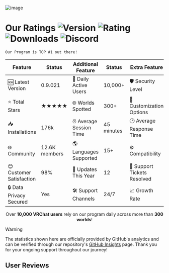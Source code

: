 ![image](https://github.com/user-attachments/assets/a05eaa27-71d6-42ef-9b2d-511bb074e096)

# Our Ratings ![Version](https://badgen.net/badge/Version/0.9.032/yellow/?icon=terminal) ![Rating](https://badgen.net/badge/Stars/★★★★★/yellow/?icon=kofi) ![Downloads](https://badgen.net/badge/Installations/176k/gold/?icon=github) ![Discord](https://badgen.net/discord/members/magicchatbox/?icon=discord)

`Our Program is TOP #1 out there!`

| **Feature**               | **Status**       | **Additional Feature** | **Status**         | **Extra Feature**      | **Status**       |
|---------------------------|------------------|------------------------|--------------------|------------------------|------------------|
| 🆕 Latest Version         | 0.9.021          | 👥 Daily Active Users  | 10,000+             | 🛡️ Security Level      | NET-8             |
| ⭐ Total Stars            | ★★★★★           | 🌐 Worlds Spotted    | 300+               | 🔧 Customization Options  | Extensive            |
| 📥 Installations         | 176k             | ⏰ Average Session Time| 45 minutes         | 🕒 Average Response Time| < 60 minutes       |
| 🌐 Community             | 12.6K members    | 🌎 Languages Supported | 15+                | ⚙️ Compatibility       | Windows   |
| 😊 Customer Satisfaction  | 98%              | 🔄 Updates This Year   | 12                 | 💬 Support Tickets Resolved | 10k+           |
| 🔒 Data Privacy Secured  | Yes              | 🛠️ Support Channels   | 24/7               | 📈 Growth Rate         | 25% per month    |

<p align="center">Over <strong>10,000 VRChat users</strong> rely on our program daily across more than <strong>300 worlds</strong>!</p>


> [!WARNING]
> The statistics shown here are officially provided by GitHub's analytics and can be verified through
> our repository's [GitHub Insights](https://github.com/BoiHanny/MagicChatboxV2/graphs/traffic) page. Thank you for your ongoing support throughout our journey!

## User Reviews
